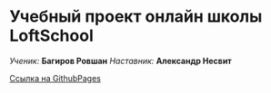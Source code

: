 # Учебный проект онлайн школы LoftSchool
*Ученик:* __Багиров Ровшан__ *Наставник:* __Александр Несвит__

[Ссылка на GithubPages](https://rovshan24.github.io/Burgers/index.html)
